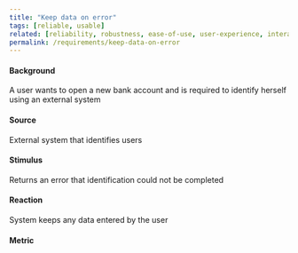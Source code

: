 ```yaml
---
title: "Keep data on error"
tags: [reliable, usable]
related: [reliability, robustness, ease-of-use, user-experience, interaction-capability]
permalink: /requirements/keep-data-on-error
---
```


<div class="quality-requirement" markdown="1">

#### Background

A user wants to open a new bank account and is required to identify herself using an external system

#### Source

External system that identifies users

#### Stimulus

Returns an error that identification could not be completed

#### Reaction

System keeps any data entered by the user

#### Metric




</div><br>




